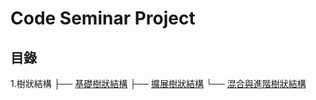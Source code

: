 # Code Seminar Project

## 目錄
 
1.樹狀結構
        ├── [基礎樹狀結構](database/sql/tree-structure/tree-structure.md)
        ├── [擴展樹狀結構](database/sql/tree-structure/Extended-Tree-Structures.md)
        └── [混合與進階樹狀結構](database/sql/tree-structure/Advanced-and-Hybrid-Tree-Structures.md)